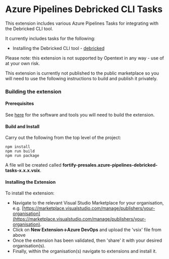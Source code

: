# Azure Pipelines Debricked CLI Tasks

This extension includes various Azure Pipelines Tasks for integrating with the Debricked CLI tool.

It currently includes tasks for the following:

 - Installing the Debricked CLI tool -  [debricked](https://github.com/debricked/cli)

Please note: this extension is not supported by Opentext in any way - use of at your own risk.

This extension is currently not published to the public marketplace so you will need to use the following
instructions to build and publish it privately.

### Building the extension

#### Prerequisites

See [here](https://learn.microsoft.com/en-us/azure/devops/extend/develop/add-build-task?view=azure-devops) for the software and tools you will need to build the extension.

#### Build and Install

Carry out the following from the top level of the project:

```agsl
npm install
npm run build
npm run package
```

A file will be created called **fortify-presales.azure-pipelines-debricked-tasks-x.x.x.vsix**.

#### Installing the Extension

To install the extension:

 - Navigate to the relevant Visual Studio Marketplace for your organisation, e.g. [https://marketplace.visualstudio.com/manage/publishers/your-organisation](https://marketplace.visualstudio.com/manage/publishers/your-organisation).
 - Click on **New Extension->Azure DevOps** and upload the 'vsix' file from above
 - Once the extension has been validated, then 'share' it with your desired organisation(s).
 - Finally, within the organisation(s) navigate to extensions and install it.
